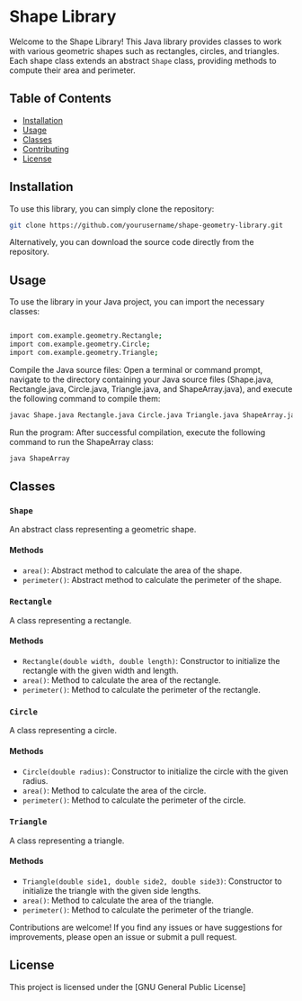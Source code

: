# Shape Library

Welcome to the Shape Library! This Java library provides classes to work with various geometric shapes such as rectangles, circles, and triangles. Each shape class extends an abstract `Shape` class, providing methods to compute their area and perimeter.

## Table of Contents
- [Installation](#installation)
- [Usage](#usage)
- [Classes](#classes)
- [Contributing](#contributing)
- [License](#license)

## Installation

To use this library, you can simply clone the repository:

```bash
git clone https://github.com/yourusername/shape-geometry-library.git

```

Alternatively, you can download the source code directly from the repository.

## Usage
To use the library in your Java project, you can import the necessary classes:

```bash

import com.example.geometry.Rectangle;
import com.example.geometry.Circle;
import com.example.geometry.Triangle;

```
Compile the Java source files: Open a terminal or command prompt, navigate to the directory containing your Java source files (Shape.java, Rectangle.java, Circle.java, Triangle.java, and ShapeArray.java), and execute the following command to compile them:
```bash
javac Shape.java Rectangle.java Circle.java Triangle.java ShapeArray.java
```
Run the program: After successful compilation, execute the following command to run the ShapeArray class:
```bash
java ShapeArray
```

## Classes

### `Shape`

An abstract class representing a geometric shape.

#### Methods
- `area()`: Abstract method to calculate the area of the shape.
- `perimeter()`: Abstract method to calculate the perimeter of the shape.

### `Rectangle`

A class representing a rectangle.

#### Methods
- `Rectangle(double width, double length)`: Constructor to initialize the rectangle with the given width and length.
- `area()`: Method to calculate the area of the rectangle.
- `perimeter()`: Method to calculate the perimeter of the rectangle.

### `Circle`

A class representing a circle.

#### Methods
- `Circle(double radius)`: Constructor to initialize the circle with the given radius.
- `area()`: Method to calculate the area of the circle.
- `perimeter()`: Method to calculate the perimeter of the circle.

### `Triangle`

A class representing a triangle.

#### Methods
- `Triangle(double side1, double side2, double side3)`: Constructor to initialize the triangle with the given side lengths.
- `area()`: Method to calculate the area of the triangle.
- `perimeter()`: Method to calculate the perimeter of the triangle.

Contributions are welcome! If you find any issues or have suggestions for improvements, please open an issue or submit a pull request.

## License

This project is licensed under the [GNU General Public License]
